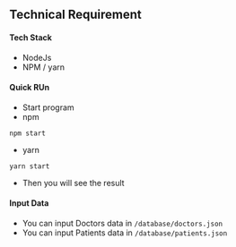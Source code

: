 ## Technical Requirement

#### Tech Stack

- NodeJs
- NPM / yarn

#### Quick RUn

- Start program
- npm

```
npm start
```

- yarn

```
yarn start
```
- Then you will see the result

#### Input Data

- You can input Doctors data in `/database/doctors.json`
- You can input Patients data in `/database/patients.json`
